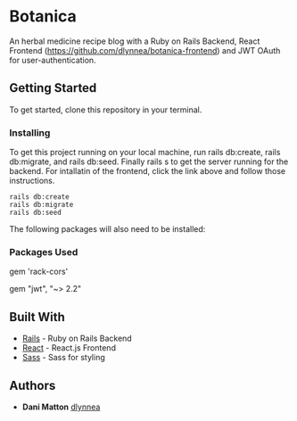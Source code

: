 # Botanica

An herbal medicine recipe blog with a Ruby on Rails Backend, React Frontend (https://github.com/dlynnea/botanica-frontend) and JWT OAuth for user-authentication.

## Getting Started

To get started, clone this repository in your terminal.

### Installing

To get this project running on your local machine, run rails db:create, rails db:migrate, and rails db:seed. Finally rails s to get the server running for the backend. 
For intallatin of the frontend, click the link above and follow those instructions.

```
rails db:create
rails db:migrate
rails db:seed
```

The following packages will also need to be installed:

### Packages Used

gem 'rack-cors'

gem "jwt", "~> 2.2"

## Built With

* [Rails](https://rubyonrails.org/) - Ruby on Rails Backend
* [React](https://reactjs.org/) - React.js Frontend
* [Sass](https://sass-lang.com/) - Sass for styling


## Authors

* **Dani Matton** 
[dlynnea](https://github.com/dlynnea)
